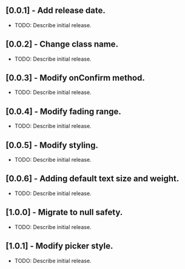## [0.0.1] - Add release date.

* TODO: Describe initial release.

## [0.0.2] - Change class name.

* TODO: Describe initial release.

## [0.0.3] - Modify onConfirm method.

* TODO: Describe initial release.

## [0.0.4] - Modify fading range.

* TODO: Describe initial release.

## [0.0.5] - Modify styling.

* TODO: Describe initial release.

## [0.0.6] - Adding default text size and weight.

* TODO: Describe initial release.

## [1.0.0] - Migrate to null safety.

* TODO: Describe initial release.

## [1.0.1] - Modify picker style.

* TODO: Describe initial release.